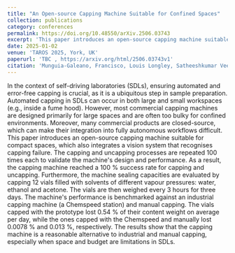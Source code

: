 ```yaml
---
title: "An Open-source Capping Machine Suitable for Confined Spaces"
collection: publications
category: conferences
permalink: https://doi.org/10.48550/arXiv.2506.03743
excerpt: 'This paper introduces an open-source capping machine suitable for compact spaces, which also integrates a vision system that recognises capping failure.'
date: 2025-01-02
venue: 'TAROS 2025, York, UK'
paperurl: 'TBC , https://arxiv.org/html/2506.03743v1'
citation: 'Munguia-Galeano, Francisco, Louis Longley, Satheeshkumar Veeramani, Zhengxue Zhou, Rob Clowes, Hatem Fakhruldeen, and Andrew I. Cooper. "An Open-source Capping Machine Suitable for Confined Spaces." arXiv preprint arXiv:2506.03743 (2025).'
---
```

In the context of self-driving laboratories (SDLs), ensuring automated and error-free capping is crucial, as it is a ubiquitous step in sample preparation. Automated capping in SDLs can occur in both large and small workspaces (e.g., inside a fume hood). However, most commercial capping machines are designed primarily for large spaces and are often too bulky for confined environments. Moreover, many commercial products are closed-source, which can make their integration into fully autonomous workflows difficult. This paper introduces an open-source capping machine suitable for compact spaces, which also integrates a vision system that recognises capping failure. The capping and uncapping processes are repeated 100 times each to validate the machine's design and performance. As a result, the capping machine reached a 100 % success rate for capping and uncapping. Furthermore, the machine sealing capacities are evaluated by capping 12 vials filled with solvents of different vapour pressures: water, ethanol and acetone. The vials are then weighed every 3 hours for three days. The machine's performance is benchmarked against an industrial capping machine (a Chemspeed station) and manual capping. The vials capped with the prototype lost 0.54 % of their content weight on average per day, while the ones capped with the Chemspeed and manually lost 0.0078 % and 0.013 %, respectively. The results show that the capping machine is a reasonable alternative to industrial and manual capping, especially when space and budget are limitations in SDLs.